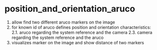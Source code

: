 # position_and_orientation_aruco

1. allow find two different aruco markers on the image
2. for known id of aruco defines position and orientation characteristics:
 2.1. aruco regarding the system reference and the camera
 2.3. camera regarding the system reference and the aruco
3. visualizes marker on the image and show distance of two markers 
